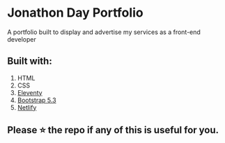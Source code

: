 # Jonathon Day Portfolio

A portfolio built to display and advertise my services as a front-end developer

## Built with:

1. HTML
2. CSS
3. [Eleventy](https://www.11ty.dev/)
4. [Bootstrap 5.3](https://getbootstrap.com/)
5. [Netlify](https://www.netlify.com/)

## Please ⭐ the repo if any of this is useful for you.
